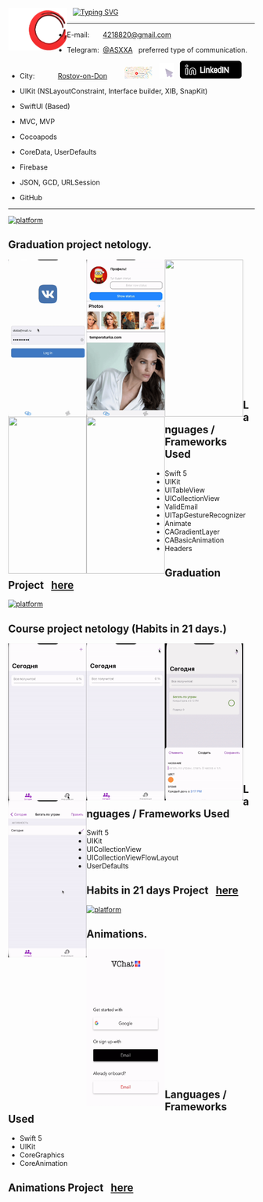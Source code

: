 &nbsp;&nbsp;<img align="left" src="https://github.com/ASXRND/ASXRND/blob/test/GifProject/devolutions-dev.gif" width="120" height=«120/></h1> [![Typing SVG](https://readme-typing-svg.herokuapp.com?font=Fira+Code&weight=700&size=35&duration=3000&pause=1000&color=3081F7&background=342CFF05&vCenter=true&width=1000&lines=Hi+there.+I'm+Alexandr+and+I'm+iOS+developer)](https://git.io/typing-svg)



-------------------     ----------------------------
* E-mail:&nbsp;&nbsp;&nbsp;&nbsp;&nbsp; &nbsp;4218820@gmail.com
* Telegram: &nbsp;[@ASXXA](https://t.me/ASXXA) &nbsp; preferred type of communication.
* City:&nbsp;&nbsp;&nbsp;&nbsp;&nbsp;&nbsp;&nbsp;&nbsp;&nbsp;&nbsp;&nbsp;&nbsp;[Rostov-on-Don](https://yandex.ru/images/search?from=tabbar&text=%D0%BD%D0%BE%D1%87%D0%BD%D0%BE%D0%B9%20%D1%80%D0%BE%D1%81%D1%82%D0%BE%D0%B2%20%D0%BD%D0%B0%20%D0%B4%D0%BE%D0%BD%D1%83&pos=4&img_url=http%3A%2F%2F1.bp.blogspot.com%2F-7KtsD-PNLFg%2FVlLWrZ2oPwI%2FAAAAAAAA4Q8%2FZzAn_uR-zew%2Fs1600%2F4.jpg&rpt=simage&lr=39)&nbsp;&nbsp;&nbsp;&nbsp;&nbsp;&nbsp;&nbsp;&nbsp;&nbsp;[![Header](https://github.com/RNDASX/portfolio/blob/main/jpg/karta.jpg)](https://yandex.ru/maps/geo/rostov_na_donu/53166035/?from=tabbar&ll=39.790424%2C47.232587&source=serp_navig&z=11) &nbsp;&nbsp; <img src="https://github.com/ASXRND/ASXRND/blob/test/GifProject/cursor-click.gif" height="32"/></h1>&nbsp;&nbsp;&nbsp;[![Linkedin](https://github.com/ASXRND/ASXRND/blob/test/GifProject/linkedIn.png)](https://www.linkedin.com/in/alexandr-hohon-831a6a272/)

* UIKit (NSLayoutConstraint, Interface builder, XIB, SnapKit)
* SwiftUI (Based)
* MVC, MVP
* Cocoapods
* CoreData, UserDefaults
* Firebase
* JSON, GCD, URLSession
* GitHub

-------------------     ----------------------------
[![platform](https://img.shields.io/badge/platform-iOS-orange)](https://www.android.com)

## Graduation project netology.

<img align="left" src="https://github.com/ASXRND/ASXRND/blob/test/GifProject/NavigationGif/1.gif" width="160" height="320">
<img align="left" src="https://github.com/ASXRND/ASXRND/blob/test/GifProject/NavigationGif/2.gif" width="160" height="320">
<img align="left" src="https://github.com/ASXRND/ASXRND/blob/test/GifProject/NavigationGif/3.gif" width="160" height="320"> 
<img align="left" src="https://github.com/ASXRND/ASXRND/blob/test/GifProject/NavigationGif/4.gif" width="160" height="320">
<img align="left" src="https://github.com/ASXRND/ASXRND/blob/test/GifProject/NavigationGif/5.gif" width="160" height="320">
<br><br><br><br><br><br><br><br><br><br><br><br><br><br><br>

## Languages / Frameworks Used
- Swift 5
- UIKit
- UITableView
- UICollectionView
- ValidEmail
- UITapGestureRecognizer
- Animate
- CAGradientLayer
- CABasicAnimation
- Headers


## Graduation Project &nbsp;&nbsp;[here](https://github.com/ASXRND/ios-homeworks)

[![platform](https://img.shields.io/badge/platform-iOS-orange)](https://www.android.com)

## Course project netology (Habits in 21 days.)


<img align="left" src="https://github.com/ASXRND/ASXRND/blob/test/GifProject/MyHabitsGif/1.gif" width="160" height="320">
<img align="left" src="https://github.com/ASXRND/ASXRND/blob/test/GifProject/MyHabitsGif/2.gif" width="160" height="320">
<img align="left" src="https://github.com/ASXRND/ASXRND/blob/test/GifProject/MyHabitsGif/3.gif" width="160" height="320"> 
<img align="left" src="https://github.com/ASXRND/ASXRND/blob/test/GifProject/MyHabitsGif/4.gif" width="160" height="320">

<br><br><br><br><br><br><br><br><br><br><br><br><br><br><br>


## Languages / Frameworks Used
- Swift 5
- UIKit
- UICollectionView
- UICollectionViewFlowLayout
- UserDefaults

## Habits in 21 days Project &nbsp;&nbsp;[here](https://github.com/ASXRND/MyHabits)

[![platform](https://img.shields.io/badge/platform-iOS-orange)](https://www.android.com)
## Animations.

<img align="left" src="https://github.com/ASXRND/Animations/blob/master/GifProject/project.gif" width="160" height="320"> 
<br><br><br><br><br><br><br><br><br><br><br><br><br><br><br>
 
## Languages / Frameworks Used
- Swift 5
- UIKit
- CoreGraphics
- CoreAnimation

## Animations Project &nbsp;&nbsp;[here](https://github.com/ASXRND/Animations)


  
